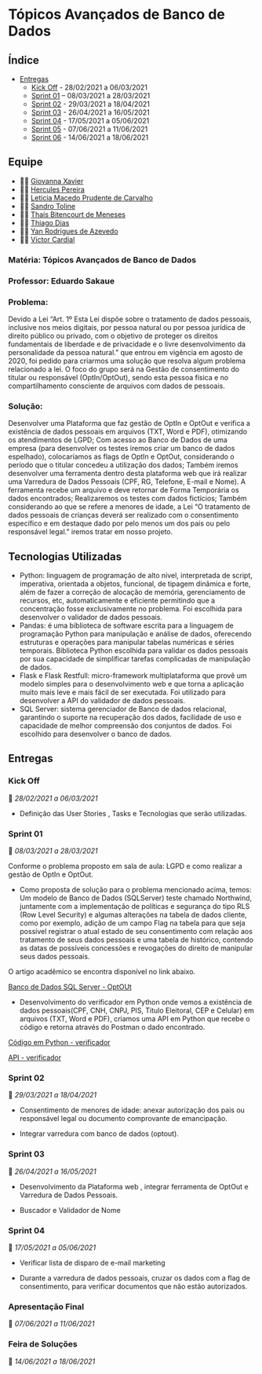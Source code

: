  # Tópicos Avançados de Banco de Dados

## Índice

-  [Entregas](#entregas)
    - [Kick Off](#kick-off) - 28/02/2021 a 06/03/2021 
    - [Sprint 01](#sprint-01) – 08/03/2021 a 28/03/2021
    - [Sprint 02](#sprint-02) - 29/03/2021 a 18/04/2021
    - [Sprint 03](#sprint-03)  - 26/04/2021 a 16/05/2021
    - [Sprint 04](#sprint-04) - 17/05/2021 a 05/06/2021
    - [Sprint 05](#apresentacao-final) - 07/06/2021 a 11/06/2021
    - [Sprint 06](#feira-de-solucoes) - 14/06/2021 a 18/06/2021 

## Equipe

- 👩‍💻 [Giovanna Xavier](https://https://github.com/giovannaxavierm/)
- 👨‍💻 [Hercules Pereira](https://github.com/herculespsilva/)
- 👩‍💻 [Leticia Macedo Prudente de Carvalho](https://www.linkedin.com/mwlite/in/leticia-macedo-prudente-de-carvalho-a0413416a/)
- 👨‍💻 [Sandro Toline](https://github.com/sandrotoline/)
- 👩‍💻 [Thaís Bitencourt de Meneses](https://www.linkedin.com/in/thaisbitencourt/)
- 👨‍💻 [Thiago Dias](https://github.com/ThiagoDisk/)
- 👨‍💻 [Yan Rodrigues de Azevedo](https://www.linkedin.com/in/yan-rodrigues/)
- 👨‍💻 [Victor Cardial](https://github.com/VictorCardial/)

### Matéria: Tópicos Avançados de Banco de Dados
### Professor: Eduardo Sakaue

### Problema:
Devido a Lei “Art. 1º Esta Lei dispõe sobre o tratamento de dados pessoais, inclusive nos meios digitais, por pessoa natural ou por pessoa jurídica de direito público ou privado, com o objetivo de proteger os direitos fundamentais de liberdade e de privacidade e o livre desenvolvimento da personalidade da pessoa natural.” que entrou em vigência em agosto de 2020, foi pedido para criarmos uma solução que resolva algum problema relacionado a lei.
O foco do grupo será na Gestão de consentimento do titular ou responsável (OptIn/OptOut), sendo esta pessoa física e no compartilhamento consciente de arquivos com dados de pessoais.

### Solução:
Desenvolver uma Plataforma que faz gestão de OptIn e OptOut e verifica a existência de dados pessoais em arquivos (TXT, Word e PDF), otimizando os atendimentos de LGPD;
Com acesso ao Banco de Dados de uma empresa (para desenvolver os testes iremos criar um banco de dados espelhado), colocaríamos as flags de OptIn e OptOut, considerando o período que o titular concedeu a utilização dos dados; 
Também iremos desenvolver uma ferramenta dentro desta plataforma web que irá realizar uma Varredura de Dados Pessoais (CPF, RG, Telefone, E-mail e Nome). A ferramenta recebe um arquivo e deve retornar de Forma Temporária os dados encontrados;
Realizaremos os testes com dados fictícios;
Também considerando ao que se refere a menores de idade, a Lei “O tratamento de dados pessoais de crianças deverá ser realizado com o consentimento específico e em destaque dado por pelo menos um dos pais ou pelo responsável legal.” iremos tratar em nosso projeto.

## Tecnologias Utilizadas

- Python: linguagem de programação de alto nível, interpretada de script, imperativa, orientada a objetos, funcional, de tipagem dinâmica e forte, além de fazer a correção de alocação de memória, gerenciamento de recursos, etc, automaticamente e eficiente permitindo que a concentração fosse exclusivamente no problema. Foi escolhida para desenvolver o validador de dados pessoais.
- Pandas: é uma biblioteca de software escrita para a linguagem de programação Python para manipulação e análise de dados, oferecendo estruturas e operações para manipular tabelas numéricas e séries temporais. Biblioteca Python escolhida para validar os dados pessoais por sua capacidade de simplificar tarefas complicadas de manipulação de dados.
- Flask e Flask Restfull: micro-framework multiplataforma que provê um modelo simples para o desenvolvimento web e que torna a aplicação muito mais leve e mais fácil de ser executada. Foi utilizado para desenvolver a API do validador de dados pessoais.
- SQL Server: sistema gerenciador de Banco de dados relacional, garantindo o suporte na recuperação dos dados, facilidade de uso e capacidade de melhor compreensão dos conjuntos de dados. Foi escolhido para desenvolver o banco de dados.



## Entregas

### Kick Off 
📅 *28/02/2021 a 06/03/2021*

- Definição das User Stories , Tasks e Tecnologias que serão utilizadas.

### Sprint 01 
📅 *08/03/2021 a 28/03/2021*

Conforme o problema proposto em sala de aula: LGPD e como realizar a gestão de OptIn e OptOut.

- Como proposta de solução para o problema mencionado acima, temos: Um modelo de Banco de Dados (SQLServer) teste chamado Northwind, juntamente com a implementação de políticas e segurança do tipo RLS (Row Level Security) e algumas alterações na tabela de dados cliente, como por exemplo, adição de um campo Flag na tabela para que seja possível registrar o atual estado de seu consentimento com relação aos tratamento de seus dados pessoais e uma tabela de histórico, contendo as datas de possíveis concessões e revogações do direito de manipular seus dados pessoais.

 O artigo acadêmico se encontra disponível no link abaixo.

 [Banco de Dados SQL Server - OptOUt](https://github.com/VictorCardial/Banco_de_Dados_SQLSERVER) 

- Desenvolvimento do verificador em Python onde vemos a existência de dados pessoais(CPF, CNH, CNPJ, PIS, Titulo Eleitoral, CEP e Celular) em arquivos (TXT, Word e PDF), criamos uma API em Python que recebe o código e retorna através do Postman o dado encontrado.

[Código em Python - verificador](https://colab.research.google.com/drive/1b9PlOG9cYDp_cd26JIMdjrgcNfHsP8Bg#scrollTo=fZUsO84VZKNc)

[API - verificador](https://github.com/ThiagoDisk/APIPython)

### Sprint 02 
📅 *29/03/2021 a 18/04/2021*
- Consentimento de menores de idade: anexar autorização dos pais ou responsável legal ou documento comprovante de emancipação.

- Integrar varredura com banco de dados (optout).

### Sprint 03 
📅 *26/04/2021 a 16/05/2021*
- Desenvolvimento da Plataforma web , integrar ferramenta de OptOut e Varredura de Dados Pessoais.

-  Buscador e Validador de Nome 

### Sprint 04
📅 *17/05/2021 a 05/06/2021*
- Verificar lista de disparo de e-mail marketing 

- Durante a varredura de dados pessoais, cruzar os dados com a flag de consentimento, para verificar documentos que não estão autorizados.


### Apresentação Final 
📅 *07/06/2021 a 11/06/2021*

### Feira de Soluções 
📅 *14/06/2021 a 18/06/2021*


